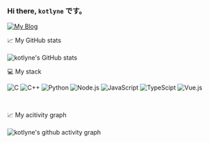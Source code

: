 ### Hi there, `kotlyne` です。
[![My Blog](https://img.shields.io/badge/Blog-FF5722?style=for-the-badge&logo=blogger&logoColor=white)](https://kotlyne.top/)

📈 My GitHub stats </br></br>
![kotlyne's GitHub stats](https://github-readme-stats.vercel.app/api?username=kotlyne&count_private=true&show_icons=true)


💻 My stack

![C](https://img.shields.io/badge/-C-a8b9cc?style=flat-square&logo=C&logoColor=fff)
![C++](https://img.shields.io/badge/-C%2b%2b-00599c?style=flat-square&logo=C%2b%2b&logoColor=fff)
![Python](https://img.shields.io/badge/-Python-3776ab?style=flat-square&logo=python&logoColor=fff)
![Node.js](https://img.shields.io/badge/-Node.js-339933?style=flat-square&logo=Node.js&logoColor=fff)
![JavaScript](https://img.shields.io/badge/-JavaScript-f7df1e?style=flat-square&logo=JavaScript&labelColor=f7df1e&logoColor=000)
![TypeScipt](https://img.shields.io/badge/-TypeScipt-3178C6?style=flat-square&logo=TypeScript&logoColor=fff)
![Vue.js](https://img.shields.io/badge/-Vue.js-4FC08D?style=flat-square&logo=vue.js&logoColor=fff)

</br>

📈 My acitivity graph </br></br>
![kotlyne's github activity graph](https://activity-graph.herokuapp.com/graph?username=kotlyne&theme=nord)




<!--
**kotlyne/kotlyne** is a ✨ _special_ ✨ repository because its `README.md` (this file) appears on your GitHub profile.

Here are some ideas to get you started:

- 🔭 I’m currently working on ...
- 🌱 I’m currently learning ...
- 👯 I’m looking to collaborate on ...
- 🤔 I’m looking for help with ...
- 💬 Ask me about ...
- 📫 How to reach me: ...
- 😄 Pronouns: ...
- ⚡ Fun fact: ...
-->
